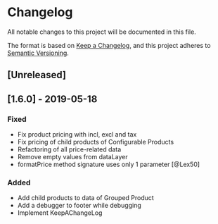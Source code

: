 # Changelog
All notable changes to this project will be documented in this file.

The format is based on [Keep a Changelog](https://keepachangelog.com/en/1.0.0/),
and this project adheres to [Semantic Versioning](https://semver.org/spec/v2.0.0.html).

## [Unreleased]

## [1.6.0] - 2019-05-18
### Fixed
- Fix product pricing with incl, excl and tax
- Fix pricing of child products of Configurable Products
- Refactoring of all price-related data
- Remove empty values from dataLayer
- formatPrice method signature uses only 1 parameter [@Lex50]

### Added
- Add child products to data of Grouped Product
- Add a debugger to footer while debugging
- Implement KeepAChangeLog

